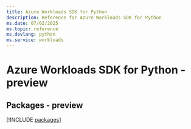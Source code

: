 ```yaml
---
title: Azure Workloads SDK for Python
description: Reference for Azure Workloads SDK for Python
ms.date: 07/02/2025
ms.topic: reference
ms.devlang: python
ms.service: workloads
---
```

# Azure Workloads SDK for Python - preview
## Packages - preview
[!INCLUDE [packages](workloads-index.md)]